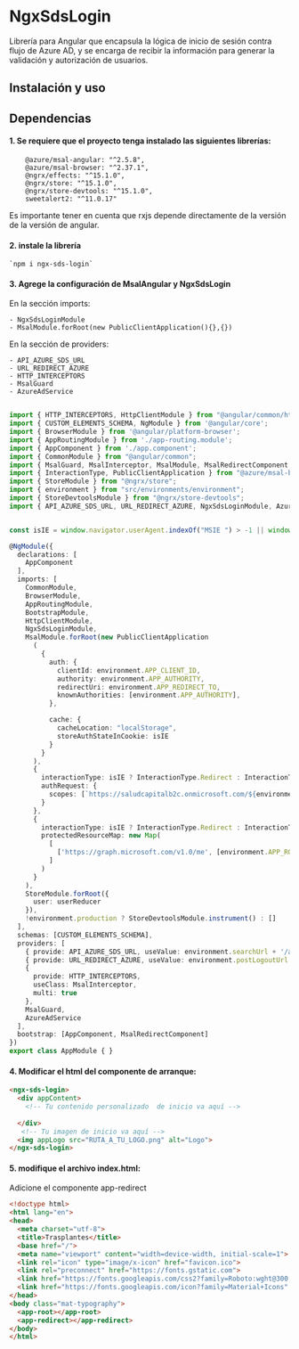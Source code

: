 # NgxSdsLogin
 Librería para Angular que encapsula la lógica de inicio de sesión contra flujo de Azure AD, y se encarga de recibir la información para generar la validación y autorización de usuarios.



## Instalación y uso

## Dependencias
#### 1. Se requiere que el proyecto tenga instalado las siguientes librerías:
```
    @azure/msal-angular: "^2.5.8",
    @azure/msal-browser: "^2.37.1",
    @ngrx/effects: "^15.1.0",
    @ngrx/store: "^15.1.0",
    @ngrx/store-devtools: "^15.1.0",
    sweetalert2: "^11.0.17"

```
Es importante tener en cuenta que rxjs depende directamente de la versión de la versión de angular.

#### 2. instale la librería 
    `npm i ngx-sds-login`


#### 3. Agrege la configuración de MsalAngular y NgxSdsLogin

En la sección imports:

    - NgxSdsLoginModule
    - MsalModule.forRoot(new PublicClientApplication(){},{}) 

En la sección de providers: 

    - API_AZURE_SDS_URL
    - URL_REDIRECT_AZURE
    - HTTP_INTERCEPTORS
    - MsalGuard
    - AzureAdService

```typescript

import { HTTP_INTERCEPTORS, HttpClientModule } from "@angular/common/http";
import { CUSTOM_ELEMENTS_SCHEMA, NgModule } from '@angular/core';
import { BrowserModule } from '@angular/platform-browser';
import { AppRoutingModule } from './app-routing.module';
import { AppComponent } from './app.component';
import { CommonModule } from "@angular/common";
import { MsalGuard, MsalInterceptor, MsalModule, MsalRedirectComponent } from "@azure/msal-angular";
import { InteractionType, PublicClientApplication } from "@azure/msal-browser";
import { StoreModule } from "@ngrx/store";
import { environment } from "src/environments/environment";
import { StoreDevtoolsModule } from "@ngrx/store-devtools";
import { API_AZURE_SDS_URL, URL_REDIRECT_AZURE, NgxSdsLoginModule, AzureAdService, userReducer } from "ngx-sds-login";


const isIE = window.navigator.userAgent.indexOf("MSIE ") > -1 || window.navigator.userAgent.indexOf("Trident/") > -1;

@NgModule({
  declarations: [
    AppComponent
  ],
  imports: [
    CommonModule,
    BrowserModule,
    AppRoutingModule,
    BootstrapModule,
    HttpClientModule,    
    NgxSdsLoginModule,
    MsalModule.forRoot(new PublicClientApplication
      (
        {
          auth: {
            clientId: environment.APP_CLIENT_ID,
            authority: environment.APP_AUTHORITY,
            redirectUri: environment.APP_REDIRECT_TO,
            knownAuthorities: [environment.APP_AUTHORITY],
          },

          cache: {
            cacheLocation: "localStorage",
            storeAuthStateInCookie: isIE
          }
        }
      ),
      {
        interactionType: isIE ? InteractionType.Redirect : InteractionType.Popup,
        authRequest: {
          scopes: [`https://saludcapitalb2c.onmicrosoft.com/${environment.APP_CLIENT_ID}/${environment.APP_ROL_URL}`] 
        }
      },
      {
        interactionType: isIE ? InteractionType.Redirect : InteractionType.Popup,
        protectedResourceMap: new Map(
          [
            ['https://graph.microsoft.com/v1.0/me', [environment.APP_ROL_URL]]
          ]
        ) 
      }      
    ),
    StoreModule.forRoot({
      user: userReducer
    }),   
    !environment.production ? StoreDevtoolsModule.instrument() : []   
  ],
  schemas: [CUSTOM_ELEMENTS_SCHEMA],
  providers: [
    { provide: API_AZURE_SDS_URL, useValue: environment.searchUrl + '/administrador/v1/' },
    { provide: URL_REDIRECT_AZURE, useValue: environment.postLogoutUrl },     
    {
      provide: HTTP_INTERCEPTORS,
      useClass: MsalInterceptor,
      multi: true
    },
    MsalGuard,
    AzureAdService
  ],
  bootstrap: [AppComponent, MsalRedirectComponent]
})
export class AppModule { }


```

#### 4. Modificar el html del componente de arranque:

```html
<ngx-sds-login>
  <div appContent>
    <!-- Tu contenido personalizado  de inicio va aquí -->
    
  </div>
   <!-- Tu imagen de inicio va aquí -->
  <img appLogo src="RUTA_A_TU_LOGO.png" alt="Logo">
</ngx-sds-login>
```

#### 5. modifique el archivo index.html:
Adicione el componente app-redirect

```html
<!doctype html>
<html lang="en">
<head>
  <meta charset="utf-8">
  <title>Trasplantes</title>
  <base href="/">
  <meta name="viewport" content="width=device-width, initial-scale=1">
  <link rel="icon" type="image/x-icon" href="favicon.ico">
  <link rel="preconnect" href="https://fonts.gstatic.com">
  <link href="https://fonts.googleapis.com/css2?family=Roboto:wght@300;400;500&display=swap" rel="stylesheet">
  <link href="https://fonts.googleapis.com/icon?family=Material+Icons" rel="stylesheet">
</head>
<body class="mat-typography">
  <app-root></app-root>
  <app-redirect></app-redirect>
</body>
</html>

```